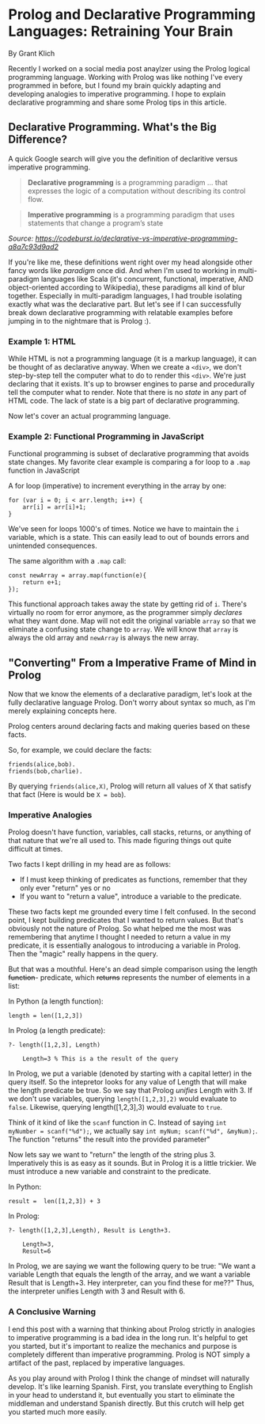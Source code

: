 # Prolog and Declarative Programming Languages: Retraining Your Brain
By Grant Klich

Recently I worked on a social media post anaylzer using the Prolog logical programming language. Working with Prolog was like nothing I've every programmed in before, but I found my brain quickly adapting and developing analogies to imperative programming. I hope to explain declarative programming and share some Prolog tips in this article. 

## Declarative Programming. What's the Big Difference?

A quick Google search will give you the definition of declaritive versus imperative programming.

> **Declarative programming** is a programming paradigm … that expresses the logic of a computation without describing its control flow.

> **Imperative programming** is a programming paradigm that uses statements that change a program’s state

*Source: https://codeburst.io/declarative-vs-imperative-programming-a8a7c93d9ad2*

If you're like me, these definitions went right over my head alongside other fancy words like *paradigm* once did. And when I'm used to working in multi-paradigm languages like Scala (it's concurrent, functional, imperative, AND object-oriented according to Wikipedia), these paradigms all kind of blur together. Especially in multi-paradigm languages, I had trouble isolating exactly what was the declarative part. But let's see if I can successfully break down declarative programming with relatable examples before jumping in to the nightmare that is Prolog :).

### Example 1: HTML

While HTML is not a programming language (it is a markup language), it can be thought of as declarative anyway. When we create a `<div>`, we don't step-by-step tell the computer what to do to render this `<div>`. We're just declaring that it exists. It's up to browser engines to parse and procedurally tell the computer what to render. Note that there is no *state* in any part of HTML code. The lack of state is a big part of declarative programming.

Now let's cover an actual programming language. 

### Example 2: Functional Programming in JavaScript
 
Functional programming is subset of declarative programming that avoids state changes. My favorite clear example is comparing a for loop to a `.map` function in JavaScript

A for loop (imperative) to increment everything in the array by one:
```
for (var i = 0; i < arr.length; i++) {
	arr[i] = arr[i]+1;
}
```

We've seen for loops 1000's of times. Notice we have to maintain the `i` variable, which is a state. This can easily lead to out of bounds errors and unintended consequences. 

The same algorithm with a `.map` call:
```
const newArray = array.map(function(e){
	return e+1;
});
```

This functional approach takes away the state by getting rid of `i`. There's virtually no room for error anymore, as the programmer simply *declares* what they want done. Map will not edit the original variable `array` so that we eliminate a confusing state change to `array`. We will know that `array` is always the old array and `newArray` is always the new array.


## "Converting" From a Imperative Frame of Mind in Prolog

Now that we know the elements of a declarative paradigm, let's look at the fully declarative language Prolog. Don't worry about syntax so much, as I'm merely explaining concepts here.

Prolog centers around declaring facts and making queries based on these facts.

So, for example, we could declare the facts:

```
friends(alice,bob).
friends(bob,charlie). 
```

By querying `friends(alice,X)`, Prolog will return all values of X that satisfy that fact (Here is would be `X = bob`).

### Imperative Analogies

Prolog doesn't have function, variables, call stacks, returns, or anything of that nature that we're all used to. This made figuring things out quite difficult at times.

Two facts I kept drilling in my head are as follows:
- If I must keep thinking of predicates as functions, remember that they only ever "return" yes or no
- If you want to "return a value", introduce a variable to the predicate.

These two facts kept me grounded every time I felt confused. In the second point, I kept building predicates that I wanted to return values. But that's obviously not the nature of Prolog. So what helped me the most was remembering that anytime I thought I needed to return a value in my predicate, it is essentially analogous to introducing a variable in Prolog. Then the "magic" really happens in the query. 

But that was a mouthful. Here's an dead simple comparison using the length ~~function~~- predicate, which ~~returns~~ represents the number of elements in a list:

In Python (a length function):
```
length = len([1,2,3])
```

In Prolog (a length predicate):
```
?- length([1,2,3], Length)

	Length=3 % This is a the result of the query
```

In Prolog, we put a variable (denoted by starting with a capital letter) in the query itself. So the intepretor looks for any value of Length that will make the length predicate be true. So we say that Prolog *unifies* Length with 3. If we don't use variables, querying `length([1,2,3],2)` would evaluate to `false`. Likewise, querying length([1,2,3],3) would evaluate to `true`.

Think of it kind of like the `scanf` function in C. Instead of saying `int myNumber = scanf("%d");`, we actually say `int myNum; scanf("%d", &myNum);`. The function "returns" the result into the provided parameter"

Now lets say we want to "return" the length of the string plus 3. Imperatively this is as easy as it sounds. But in Prolog it is a little trickier. We must introduce a new variable and constraint to the predicate.

In Python:
```
result =  len([1,2,3]) + 3
```

In Prolog:
```
?- length([1,2,3],Length), Result is Length+3. 

	Length=3,
	Result=6
```

In Prolog, we are saying we want the following query to be true: "We want a variable Length that equals the length of the array, and we want a variable Result that is Length+3. Hey interpreter, can you find these for me??" Thus, the interpreter unifies Length with 3 and Result with 6.

### A Conclusive Warning
I end this post with a warning that thinking about Prolog strictly in analogies to imperative programming is a bad idea in the long run. It's helpful to get you started, but it's important to realize the mechanics and purpose is completely different than imperative programming. Prolog is NOT simply a artifact of the past, replaced by imperative languages. 

As you play around with Prolog I think the change of mindset will naturally develop. It's like learning Spanish. First, you translate everything to English in your head to understand it, but eventually you start to eliminate the middleman and understand Spanish directly. But this crutch will help get you started much more easily.
